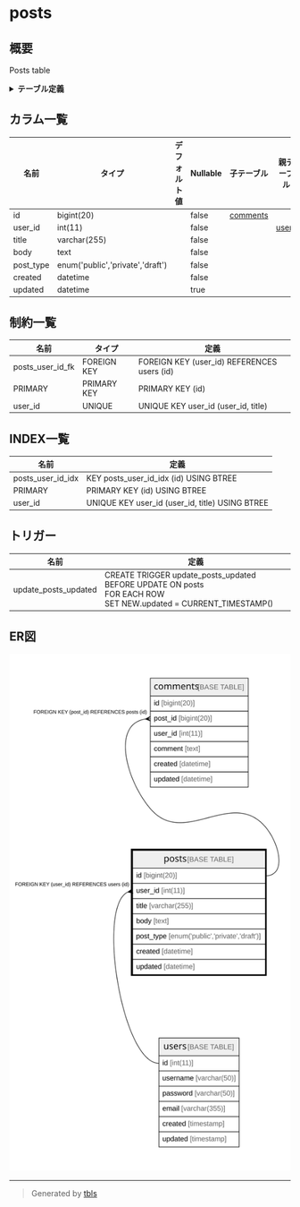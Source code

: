 # posts

## 概要

Posts table

<details>
<summary><strong>テーブル定義</strong></summary>

```sql
CREATE TABLE `posts` (
  `id` bigint(20) NOT NULL AUTO_INCREMENT,
  `user_id` int(11) NOT NULL,
  `title` varchar(255) NOT NULL,
  `body` text NOT NULL,
  `post_type` enum('public','private','draft') NOT NULL COMMENT 'public/private/draft',
  `created` datetime NOT NULL,
  `updated` datetime DEFAULT NULL,
  PRIMARY KEY (`id`),
  UNIQUE KEY `user_id` (`user_id`,`title`),
  KEY `posts_user_id_idx` (`id`) USING BTREE,
  CONSTRAINT `posts_user_id_fk` FOREIGN KEY (`user_id`) REFERENCES `users` (`id`) ON DELETE CASCADE ON UPDATE NO ACTION
) ENGINE=InnoDB DEFAULT CHARSET=latin1 COMMENT='Posts table'
```

</details>

## カラム一覧

| 名前        | タイプ                              | デフォルト値       | Nullable | 子テーブル                   | 親テーブル             | コメント                 |
| --------- | -------------------------------- | ------------ | -------- | ----------------------- | ----------------- | -------------------- |
| id        | bigint(20)                       |              | false    | [comments](comments.md) |                   |                      |
| user_id   | int(11)                          |              | false    |                         | [users](users.md) |                      |
| title     | varchar(255)                     |              | false    |                         |                   |                      |
| body      | text                             |              | false    |                         |                   |                      |
| post_type | enum('public','private','draft') |              | false    |                         |                   | public/private/draft |
| created   | datetime                         |              | false    |                         |                   |                      |
| updated   | datetime                         |              | true     |                         |                   |                      |

## 制約一覧

| 名前               | タイプ         | 定義                                          |
| ---------------- | ----------- | ------------------------------------------- |
| posts_user_id_fk | FOREIGN KEY | FOREIGN KEY (user_id) REFERENCES users (id) |
| PRIMARY          | PRIMARY KEY | PRIMARY KEY (id)                            |
| user_id          | UNIQUE      | UNIQUE KEY user_id (user_id, title)         |

## INDEX一覧

| 名前                | 定義                                              |
| ----------------- | ----------------------------------------------- |
| posts_user_id_idx | KEY posts_user_id_idx (id) USING BTREE          |
| PRIMARY           | PRIMARY KEY (id) USING BTREE                    |
| user_id           | UNIQUE KEY user_id (user_id, title) USING BTREE |

## トリガー

| 名前                   | 定義                                                                                                                  |
| -------------------- | ------------------------------------------------------------------------------------------------------------------- |
| update_posts_updated | CREATE TRIGGER update_posts_updated BEFORE UPDATE ON posts<br>FOR EACH ROW<br>SET NEW.updated = CURRENT_TIMESTAMP() |

## ER図

![er](posts.svg)

---

> Generated by [tbls](https://github.com/k1LoW/tbls)
